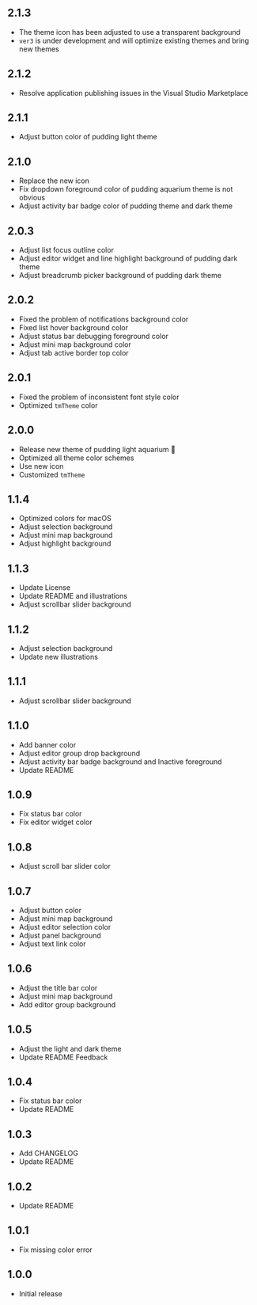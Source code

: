 ## 2.1.3

+ The theme icon has been adjusted to use a transparent background
+ `ver3` is under development and will optimize existing themes and bring new themes

## 2.1.2

+ Resolve application publishing issues in the Visual Studio Marketplace

## 2.1.1

+ Adjust button color of pudding light theme

## 2.1.0

+ Replace the new icon
+ Fix dropdown foreground color of pudding aquarium theme is not obvious
+ Adjust activity bar badge color of pudding theme and dark theme

## 2.0.3

+ Adjust list focus outline color
+ Adjust editor widget and line highlight background of pudding dark theme
+ Adjust breadcrumb picker background of pudding dark theme

## 2.0.2

+ Fixed the problem of notifications background color
+ Fixed list hover background color
+ Adjust status bar debugging foreground color
+ Adjust mini map background color
+ Adjust tab active border top color

## 2.0.1

+ Fixed the problem of inconsistent font style color
+ Optimized `tmTheme` color

## 2.0.0

+ Release new theme of pudding light aquarium 🎉
+ Optimized all theme color schemes
+ Use new icon
+ Customized `tmTheme`

## 1.1.4

+ Optimized colors for macOS
+ Adjust selection background
+ Adjust mini map background
+ Adjust highlight background

## 1.1.3

+ Update License
+ Update README and illustrations
+ Adjust scrollbar slider background

## 1.1.2

+ Adjust selection background
+ Update new illustrations

## 1.1.1
+ Adjust scrollbar slider background

## 1.1.0
+ Add banner color
+ Adjust editor group drop background
+ Adjust activity bar badge background and Inactive foreground
+ Update README

## 1.0.9

+ Fix status bar color
+ Fix editor widget color

## 1.0.8

+ Adjust scroll bar slider color

## 1.0.7

+ Adjust button color
+ Adjust mini map background
+ Adjust editor selection color
+ Adjust panel background
+ Adjust text link color

## 1.0.6

+ Adjust the title bar color
+ Adjust mini map background
+ Add editor group background

## 1.0.5

+ Adjust the light and dark theme
+ Update README Feedback

## 1.0.4

+ Fix status bar color
+ Update README

## 1.0.3

+ Add CHANGELOG
+ Update README

## 1.0.2

+ Update README

## 1.0.1

- Fix missing color error

## 1.0.0

- Initial release